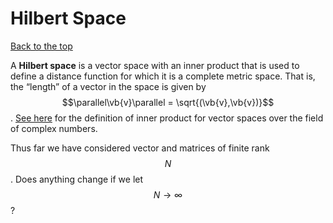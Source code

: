 # Hilbert Space

[Back to the top](LinearAlgebra.md)

A **Hilbert space** is a vector space with an inner product that is used to define a distance function for which it is a complete metric space. That is, the “length” of a vector in the space is given by $$\parallel\vb{v}\parallel = \sqrt{(\vb{v},\vb{v})}$$. [See here](LinearAlgebra.md#complex-spaces) for the definition of inner product for vector spaces over the field of complex numbers.


Thus far we have considered vector and matrices of finite rank $$N$$. Does anything change if we let $$N \to \infty$$?